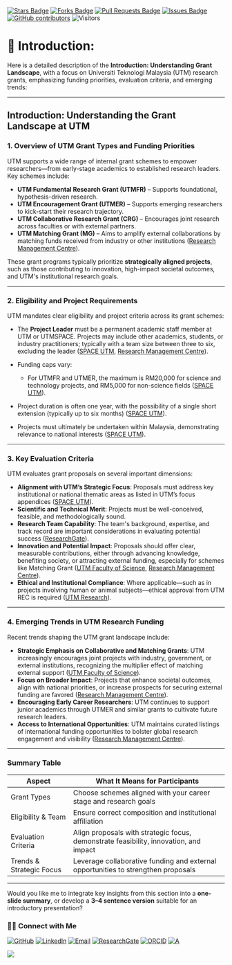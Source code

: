 <a href="https://github.com/drshahizan/short-course/stargazers"><img src="https://img.shields.io/github/stars/drshahizan/short-course" alt="Stars Badge"/></a>
<a href="https://github.com/drshahizan/short-course/network/members"><img src="https://img.shields.io/github/forks/drshahizan/short-course" alt="Forks Badge"/></a>
<a href="https://github.com/drshahizan/short-course/pulls"><img src="https://img.shields.io/github/issues-pr/drshahizan/short-course" alt="Pull Requests Badge"/></a>
<a href="https://github.com/drshahizan/short-course"><img src="https://img.shields.io/github/issues/drshahizan/short-course" alt="Issues Badge"/></a>
<a href="https://github.com/drshahizan/short-course/graphs/contributors"><img alt="GitHub contributors" src="https://img.shields.io/github/contributors/drshahizan/short-course?color=2b9348"></a>
![Visitors](https://api.visitorbadge.io/api/visitors?path=https%3A%2F%2Fgithub.com%2Fdrshahizan%2Fshort-course&labelColor=%23d9e3f0&countColor=%23697689&style=flat)

# 📝 Introduction: 

Here is a detailed description of the **Introduction: Understanding Grant Landscape**, with a focus on Universiti Teknologi Malaysia (UTM) research grants, emphasizing funding priorities, evaluation criteria, and emerging trends:

---

## **Introduction: Understanding the Grant Landscape at UTM**

### 1. **Overview of UTM Grant Types and Funding Priorities**

UTM supports a wide range of internal grant schemes to empower researchers—from early-stage academics to established research leaders. Key schemes include:

* **UTM Fundamental Research Grant (UTMFR)** – Supports foundational, hypothesis-driven research.
* **UTM Encouragement Grant (UTMER)** – Supports emerging researchers to kick-start their research trajectory.
* **UTM Collaborative Research Grant (CRG)** – Encourages joint research across faculties or with external partners.
* **UTM Matching Grant (MG)** – Aims to amplify external collaborations by matching funds received from industry or other institutions ([Research Management Centre][1]).

These grant programs typically prioritize **strategically aligned projects**, such as those contributing to innovation, high-impact societal outcomes, and UTM's institutional research goals.

---

### 2. **Eligibility and Project Requirements**

UTM mandates clear eligibility and project criteria across its grant schemes:

* The **Project Leader** must be a permanent academic staff member at UTM or UTMSPACE. Projects may include other academics, students, or industry practitioners; typically with a team size between three to six, excluding the leader ([SPACE UTM][2], [Research Management Centre][1]).
* Funding caps vary:

  * For UTMFR and UTMER, the maximum is RM20,000 for science and technology projects, and RM5,000 for non-science fields ([SPACE UTM][2]).
* Project duration is often one year, with the possibility of a single short extension (typically up to six months) ([SPACE UTM][2]).
* Projects must ultimately be undertaken within Malaysia, demonstrating relevance to national interests ([SPACE UTM][2]).

---

### 3. **Key Evaluation Criteria**

UTM evaluates grant proposals on several important dimensions:

* **Alignment with UTM’s Strategic Focus**: Proposals must address key institutional or national thematic areas as listed in UTM’s focus appendices ([SPACE UTM][2]).
* **Scientific and Technical Merit**: Projects must be well-conceived, feasible, and methodologically sound.
* **Research Team Capability**: The team's background, expertise, and track record are important considerations in evaluating potential success ([ResearchGate][3]).
* **Innovation and Potential Impact**: Proposals should offer clear, measurable contributions, either through advancing knowledge, benefiting society, or attracting external funding, especially for schemes like Matching Grant ([UTM Faculty of Science][4], [Research Management Centre][5]).
* **Ethical and Institutional Compliance**: Where applicable—such as in projects involving human or animal subjects—ethical approval from UTM REC is required ([UTM Research][6]).

---

### 4. **Emerging Trends in UTM Research Funding**

Recent trends shaping the UTM grant landscape include:

* **Strategic Emphasis on Collaborative and Matching Grants**: UTM increasingly encourages joint projects with industry, government, or external institutions, recognizing the multiplier effect of matching external support ([UTM Faculty of Science][4]).
* **Focus on Broader Impact**: Projects that enhance societal outcomes, align with national priorities, or increase prospects for securing external funding are favored ([Research Management Centre][5]).
* **Encouraging Early Career Researchers**: UTM continues to support junior academics through UTMER and similar grants to cultivate future research leaders.
* **Access to International Opportunities**: UTM maintains curated listings of international funding opportunities to bolster global research engagement and visibility ([Research Management Centre][5]).

---

### Summary Table

| **Aspect**               | **What It Means for Participants**                                                    |
| ------------------------ | ------------------------------------------------------------------------------------- |
| Grant Types              | Choose schemes aligned with your career stage and research goals                      |
| Eligibility & Team       | Ensure correct composition and institutional affiliation                              |
| Evaluation Criteria      | Align proposals with strategic focus, demonstrate feasibility, innovation, and impact |
| Trends & Strategic Focus | Leverage collaborative funding and external opportunities to strengthen proposals     |

---

Would you like me to integrate key insights from this section into a **one-slide summary**, or develop a **3–4 sentence version** suitable for an introductory presentation?

[1]: https://rmc.utm.my/download-research-funding/?utm_source=chatgpt.com "Download – Research Funding - rmc@utm"
[2]: https://space.utm.my/research-and-learning-resources/research-management/research-funding/?utm_source=chatgpt.com "Research Funding"
[3]: https://www.researchgate.net/figure/Evaluation-criteria-for-grant-proposals_fig1_372612139?utm_source=chatgpt.com "Evaluation criteria for grant proposals"
[4]: https://science.utm.my/fresh/2024/11/06/role-of-matching-grants-in-collaborative-research/?utm_source=chatgpt.com "ROLE OF MATCHING GRANTS IN COLLABORATIVE RESEARCH"
[5]: https://rmc.utm.my/blog/2025/03/20/grant-opportunity-lists-of-international-grant-openings-for-2025/?utm_source=chatgpt.com "Lists of International Grant Openings for 2025 - rmc@utm"
[6]: https://research.utm.my/office/ethics/?utm_source=chatgpt.com "Ethics | Department of Deputy Vice Chancellor (Research ..."


### 🙌🏻 Connect with Me
<p align="left">
    <a href="https://github.com/drshahizan" target="_blank"><img alt="GitHub" src="https://img.shields.io/badge/-@drshahizan-181717?style=flat-square&logo=GitHub&logoColor=white"></a>
    <a href="https://www.linkedin.com/in/drshahizan" target="_blank"><img alt="LinkedIn" src="https://img.shields.io/badge/-drshahizan-blue?style=flat-square&logo=Linkedin&logoColor=white&link=https://www.linkedin.com/in/drshahizan/"></a>
    <a href="mailto:shahizan@utm.my" target="_blank"><img alt="Email" src="https://img.shields.io/badge/-shahizan@utm.my-c14438?style=flat-square&logo=Gmail&logoColor=white&link=mailto:shahizan@utm.my.com"></a>
    <a href="https://www.researchgate.net/profile/Mohd-Othman-28" target="_blank"><img alt="ResearchGate" src="https://img.shields.io/badge/-ResearchGate-00CCBB?style=flat-square&logo=ResearchGate&logoColor=white"></a>
    <a href="https://orcid.org/0000-0003-4261-1873" target="_blank"><img alt="ORCID" src="https://img.shields.io/badge/-ORCID-A6CE39?style=flat-square&logo=ORCID&logoColor=white"></a> 
 <a href="https://visitorbadge.io/status?path=https%3A%2F%2Fgithub.com%2Fdrshahizan" target="_blank"><img alt="A" src="https://api.visitorbadge.io/api/visitors?path=https%3A%2F%2Fgithub.com%2Fdrshahizan&labelColor=%23697689&countColor=%23555555&style=plastic"></a>
 
![](https://hit.yhype.me/github/profile?user_id=81284918)
</p>


